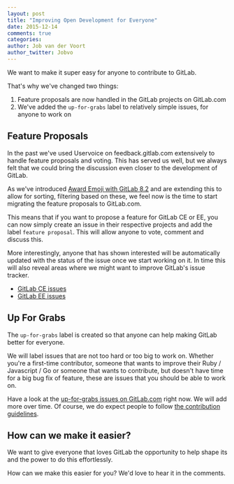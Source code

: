 ```yaml
---
layout: post
title: "Improving Open Development for Everyone"
date: 2015-12-14
comments: true
categories:
author: Job van der Voort
author_twitter: Jobvo
---
```


We want to make it super easy for anyone to contribute to GitLab.

That's why we've changed two things:

1. Feature proposals are now handled in the GitLab projects on GitLab.com
1. We've added the `up-for-grabs` label to relatively simple issues, for anyone to work on

<!-- more -->

## Feature Proposals

In the past we've used Uservoice on feedback.gitlab.com extensively to handle
feature proposals and voting. This has served us well, but we always felt that
we could bring the discussion even closer to the development of GitLab.

As we've introduced [Award Emoji with GitLab 8.2](https://about.gitlab.com/2015/11/22/gitlab-8-2-released/)
and are extending this to allow
for sorting, filtering based on these, we feel now is the time to start migrating
the feature proposals to GitLab.com.

This means that if you want to propose a feature for GitLab CE or EE,
you can now simply create an issue in their respective projects and add the
label `feature proposal`. This will allow anyone to vote, comment and discuss this.

More interestingly, anyone that has shown interested will be automatically updated
with the status of the issue once we start working on it. In time this will also
reveal areas where we might want to improve GitLab's issue tracker.

- [GitLab CE issues](https://gitlab.com/gitlab-org/gitlab-ce/issues)
- [GitLab EE issues](https://gitlab.com/gitlab-org/gitlab-ee/issues)

## Up For Grabs

The `up-for-grabs` label is created so that anyone can help making GitLab better
for everyone.

We will label issues that are not too hard or too big to work on.
Whether you're a first-time contributor, someone that wants to improve their
Ruby / Javascript / Go or someone that wants to contribute, but doesn't have time
for a big bug fix of feature, these are issues that you should be able to work on.

Have a look at the [up-for-grabs issues on GitLab.com](https://gitlab.com/gitlab-org/gitlab-ce/issues?milestone_id=&scope=all&sort=created_desc&state=opened&utf8=%E2%9C%93&assignee_id=&author_id=&milestone_title=&label_name=up-for-grabs)
right now. We will add more over time.
Of course, we do expect people to follow [the contribution guidelines](https://gitlab.com/gitlab-org/gitlab-ce/blob/master/CONTRIBUTING.md).

## How can we make it easier?

We want to give everyone that loves GitLab the opportunity to help shape its
and the power to do this effortlessly.

How can we make this easier for you? We'd love to hear it in the comments.
